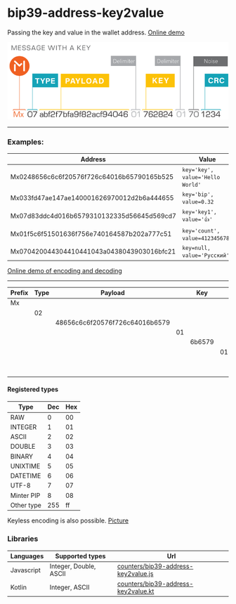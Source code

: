 # bip39-address-key2value

Passing the key and value in the wallet address. [Online demo](https://counters.github.io/bip39-address-key2value/) 

![Message with key](docs/static/Message_with_a_key.png "Message with key")

----


### Examples:
Address | Value
--- | --- 
Mx0248656c6c6f20576f726c64016b65790165b525 | `key='key', value='Hello World'`
Mx033fd47ae147ae140001626970012d2b6a444655 | `key='bip', value=0.32`
Mx07d83ddc4d016b6579310132335d56645d569cd7 | `key='key1', value='👍'`
Mx01f5c6f51501636f756e740164587b202a777c51 | `key='count', value=4123456789`
Mx070420044304410441043a0438043903016bfc21 | `key=null, value='Русский'`
 
[Online demo of encoding and decoding](https://counters.github.io/bip39-address-key2value/) 

----

Prefix |Type| Payload | | Key|  |Noise| CRC | Description
---|---|---|---|---|---|---|---|---
Mx| | | | | | | |
| |02| | | | | | |Text ASCII
| | |48656c6c6f20576f726c64016b6579 | | | | | | Hello World
| | | |01
| | | | |6b6579 | | | |key
| | | | | |01
| | | | | | |65
| | | | | | | |b525

#### Registered types

Type | Dec | Hex
---|---|---
RAW|0|00
INTEGER|1|01
ASCII|2|02
DOUBLE|3|03
BINARY|4|04
UNIXTIME|5|05
DATETIME|6|06
UTF-8|7|07
Minter PIP|8|08
Other type|255|ff


Keyless encoding is also possible. [Picture](docs/static/Message_without_a_key.png)


### Libraries
Languages| Supported types | Url 
---|---|---
Javascript|Integer, Double, ASCII|[counters/bip39-address-key2value.js](https://github.com/counters/bip39-address-key2value.js)
Kotlin|Integer, ASCII|[counters/bip39-address-key2value.kt](https://github.com/counters/bip39-address-key2value.kt)
